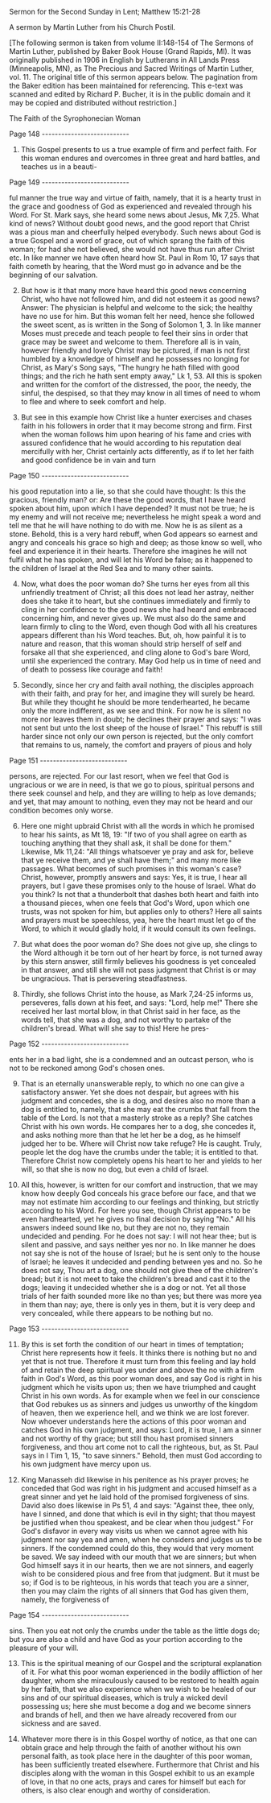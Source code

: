  	
Sermon for the Second Sunday in Lent; Matthew 15:21-28
	
	

A sermon by Martin Luther from his Church Postil.

[The following sermon is taken from volume II:148-154 of The Sermons of Martin Luther, published by Baker Book House (Grand Rapids, MI). It was originally published in 1906 in English by Lutherans in All Lands Press (Minneapolis, MN), as The Precious and Sacred Writings of Martin Luther, vol. 11. The original title of this sermon appears below. The pagination from the Baker edition has been maintained for referencing. This e-text was scanned and edited by Richard P. Bucher, it is in the public domain and it may be copied and distributed without restriction.]

The Faith of the Syrophonecian Woman

Page 148 ---------------------------

1. This Gospel presents to us a true example of firm and perfect faith. For this woman endures and overcomes in three great and hard battles, and teaches us in a beauti-

Page 149 ---------------------------

ful manner the true way and virtue of faith, namely, that it is a hearty trust in the grace and goodness of God as experienced and revealed through his Word. For St. Mark says, she heard some news about Jesus, Mk 7,25. What kind of news? Without doubt good news, and the good report that Christ was a pious man and cheerfully helped everybody. Such news about God is a true Gospel and a word of grace, out of which sprang the faith of this woman; for had she not believed, she would not have thus run after Christ etc. In like manner we have often heard how St. Paul in Rom 10, 17 says that faith cometh by hearing, that the Word must go in advance and be the beginning of our salvation.
 

2. But how is it that many more have heard this good news concerning Christ, who have not followed him, and did not esteem it as good news? Answer: The physician is helpful and welcome to the sick; the healthy have no use for him. But this woman felt her need, hence she followed the sweet scent, as is written in the Song of Solomon 1, 3. In like manner Moses must precede and teach people to feel their sins in order that grace may be sweet and welcome to them. Therefore all is in vain, however friendly and lovely Christ may be pictured, if man is not first humbled by a knowledge of himself and he possesses no longing for Christ, as Mary's Song says, "The hungry he hath filled with good things; and the rich he hath sent empty away," Lk 1, 53. All this is spoken and written for the comfort of the distressed, the poor, the needy, the sinful, the despised, so that they may know in all times of need to whom to flee and where to seek comfort and help.
 

3. But see in this example how Christ like a hunter exercises and chases faith in his followers in order that it may become strong and firm. First when the woman follows him upon hearing of his fame and cries with assured confidence that he would according to his reputation deal mercifully with her, Christ certainly acts differently, as if to let her faith and good confidence be in vain and turn

Page 150 ---------------------------

his good reputation into a lie, so that she could have thought: Is this the gracious, friendly man? or: Are these the good words, that I have heard spoken about him, upon which I have depended? It must not be true; he is my enemy and will not receive me; nevertheless he might speak a word and tell me that he will have nothing to do with me. Now he is as silent as a stone. Behold, this is a very hard rebuff, when God appears so earnest and angry and conceals his grace so high and deep; as those know so well, who feel and experience it in their hearts. Therefore she imagines he will not fulfil what he has spoken, and will let his Word be false; as it happened to the children of Israel at the Red Sea and to many other saints.
 

4. Now, what does the poor woman do? She turns her eyes from all this unfriendly treatment of Christ; all this does not lead her astray, neither does she take it to heart, but she continues immediately and firmly to cling in her confidence to the good news she had heard and embraced concerning him, and never gives up. We must also do the same and learn firmly to cling to the Word, even though God with all his creatures appears different than his Word teaches. But, oh, how painful it is to nature and reason, that this woman should strip herself of self and forsake all that she experienced, and cling alone to God's bare Word, until she experienced the contrary. May God help us in time of need and of death to possess like courage and faith!
 

5. Secondly, since her cry and faith avail nothing, the disciples approach with their faith, and pray for her, and imagine they will surely be heard. But while they thought he should be more tenderhearted, he became only the more indifferent, as we see and think. For now he is silent no more nor leaves them in doubt; he declines their prayer and says: "I was not sent but unto the lost sheep of the house of Israel." This rebuff is still harder since not only our own person is rejected, but the only comfort that remains to us, namely, the comfort and prayers of pious and holy

Page 151 ---------------------------

persons, are rejected. For our last resort, when we feel that God is ungracious or we are in need, is that we go to pious, spiritual persons and there seek counsel and help, and they are willing to help as love demands; and yet, that may amount to nothing, even they may not be heard and our condition becomes only worse.
 

6. Here one might upbraid Christ with all the words in which he promised to hear his saints, as Mt 18, 19: "If two of you shall agree on earth as touching anything that they shall ask, it shall be done for them." Likewise, Mk 11,24: "All things whatsoever ye pray and ask for, believe that ye receive them, and ye shall have them;" and many more like passages. What becomes of such promises in this woman's case? Christ, however, promptly answers and says: Yes, it is true, I hear all prayers, but I gave these promises only to the house of Israel. What do you think? Is not that a thunderbolt that dashes both heart and faith into a thousand pieces, when one feels that God's Word, upon which one trusts, was not spoken for him, but applies only to others? Here all saints and prayers must be speechless, yea, here the heart must let go of the Word, to which it would gladly hold, if it would consult its own feelings.
 

7. But what does the poor woman do? She does not give up, she clings to the Word although it be torn out of her heart by force, is not turned away by this stern answer, still firmly believes his goodness is yet concealed in that answer, and still she will not pass judgment that Christ is or may be ungracious. That is persevering steadfastness.
 

8. Thirdly, she follows Christ into the house, as Mark 7,24-25 informs us, perseveres, falls down at his feet, and says: "Lord, help me!" There she received her last mortal blow, in that Christ said in her face, as the words tell, that she was a dog, and not worthy to partake of the children's bread. What will she say to this! Here he pres-

Page 152 ---------------------------

ents her in a bad light, she is a condemned and an outcast person, who is not to be reckoned among God's chosen ones.
 

9. That is an eternally unanswerable reply, to which no one can give a satisfactory answer. Yet she does not despair, but agrees with his judgment and concedes, she is a dog, and desires also no more than a dog is entitled to, namely, that she may eat the crumbs that fall from the table of the Lord. Is not that a masterly stroke as a reply? She catches Christ with his own words. He compares her to a dog, she concedes it, and asks nothing more than that he let her be a dog, as he himself judged her to be. Where will Christ now take refuge? He is caught. Truly, people let the dog have the crumbs under the table; it is entitled to that. Therefore Christ now completely opens his heart to her and yields to her will, so that she is now no dog, but even a child of Israel.
 

10. All this, however, is written for our comfort and instruction, that we may know how deeply God conceals his grace before our face, and that we may not estimate him according to our feelings and thinking, but strictly according to his Word. For here you see, though Christ appears to be even hardhearted, yet he gives no final decision by saying "No." All his answers indeed sound like no, but they are not no, they remain undecided and pending. For he does not say: I will not hear thee; but is silent and passive, and says neither yes nor no. In like manner he does not say she is not of the house of Israel; but he is sent only to the house of Israel; he leaves it undecided and pending between yes and no. So he does not say, Thou art a dog, one should not give thee of the children's bread; but it is not meet to take the children's bread and cast it to the dogs; leaving it undecided whether she is a dog or not. Yet all those trials of her faith sounded more like no than yes; but there was more yea in them than nay; aye, there is only yes in them, but it is very deep and very concealed, while there appears to be nothing but no.
 

Page 153 ---------------------------

11. By this is set forth the condition of our heart in times of temptation; Christ here represents how it feels. It thinks there is nothing but no and yet that is not true. Therefore it must turn from this feeling and lay hold of and retain the deep spiritual yes under and above the no with a firm faith in God's Word, as this poor woman does, and say God is right in his judgment which he visits upon us; then we have triumphed and caught Christ in his own words. As for example when we feel in our conscience that God rebukes us as sinners and judges us unworthy of the kingdom of heaven, then we experience hell, and we think we are lost forever. Now whoever understands here the actions of this poor woman and catches God in his own judgment, and says: Lord, it is true, I am a sinner and not worthy of thy grace; but still thou hast promised sinners forgiveness, and thou art come not to call the righteous, but, as St. Paul says in I Tim 1, 15, "to save sinners." Behold, then must God according to his own judgment have mercy upon us.
 

12. King Manasseh did likewise in his penitence as his prayer proves; he conceded that God was right in his judgment and accused himself as a great sinner and yet he laid hold of the promised forgiveness of sins. David also does likewise in Ps 51, 4 and says: "Against thee, thee only, have I sinned, and done that which is evil in thy sight; that thou mayest be justified when thou speakest, and be clear when thou judgest." For God's disfavor in every way visits us when we cannot agree with his judgment nor say yea and amen, when he considers and judges us to be sinners. If the condemned could do this, they would that very moment be saved. We say indeed with our mouth that we are sinners; but when God himself says it in our hearts, then we are not sinners, and eagerly wish to be considered pious and free from that judgment. But it must be so; if God is to be righteous, in his words that teach you are a sinner, then you may claim the rights of all sinners that God has given them, namely, the forgiveness of

Page 154 ---------------------------

sins. Then you eat not only the crumbs under the table as the little dogs do; but you are also a child and have God as your portion according to the pleasure of your will.
 

13. This is the spiritual meaning of our Gospel and the scriptural explanation of it. For what this poor woman experienced in the bodily affliction of her daughter, whom she miraculously caused to be restored to health again by her faith, that we also experience when we wish to be healed of our sins and of our spiritual diseases, which is truly a wicked devil possessing us; here she must become a dog and we become sinners and brands of hell, and then we have already recovered from our sickness and are saved.
 

14. Whatever more there is in this Gospel worthy of notice, as that one can obtain grace and help through the faith of another without his own personal faith, as took place here in the daughter of this poor woman, has been sufficiently treated elsewhere. Furthermore that Christ and his disciples along with the woman in this Gospel exhibit to us an example of love, in that no one acts, prays and cares for himself but each for others, is also clear enough and worthy of consideration.

 